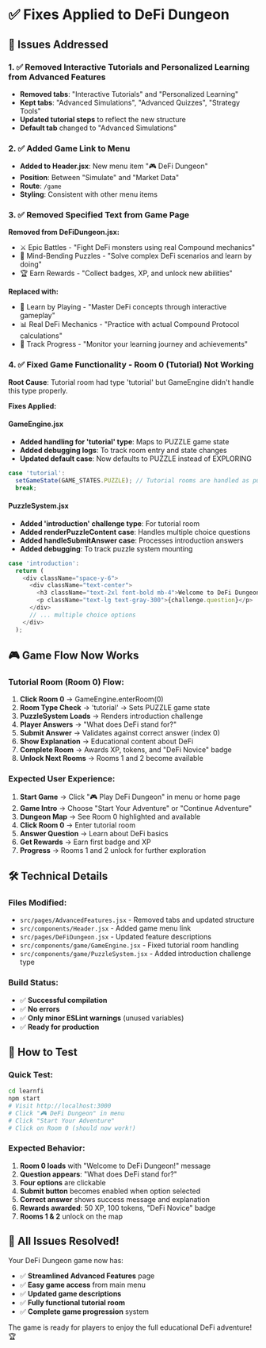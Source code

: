 # ✅ Fixes Applied to DeFi Dungeon

## 🎯 Issues Addressed

### 1. ✅ Removed Interactive Tutorials and Personalized Learning from Advanced Features
- **Removed tabs**: "Interactive Tutorials" and "Personalized Learning"
- **Kept tabs**: "Advanced Simulations", "Advanced Quizzes", "Strategy Tools"
- **Updated tutorial steps** to reflect the new structure
- **Default tab** changed to "Advanced Simulations"

### 2. ✅ Added Game Link to Menu
- **Added to Header.jsx**: New menu item "🎮 DeFi Dungeon" 
- **Position**: Between "Simulate" and "Market Data"
- **Route**: `/game`
- **Styling**: Consistent with other menu items

### 3. ✅ Removed Specified Text from Game Page
**Removed from DeFiDungeon.jsx:**
- ⚔️ Epic Battles - "Fight DeFi monsters using real Compound mechanics"
- 🧩 Mind-Bending Puzzles - "Solve complex DeFi scenarios and learn by doing"  
- 🏆 Earn Rewards - "Collect badges, XP, and unlock new abilities"

**Replaced with:**
- 🎯 Learn by Playing - "Master DeFi concepts through interactive gameplay"
- 📊 Real DeFi Mechanics - "Practice with actual Compound Protocol calculations"
- 🏅 Track Progress - "Monitor your learning journey and achievements"

### 4. ✅ Fixed Game Functionality - Room 0 (Tutorial) Not Working

**Root Cause**: Tutorial room had type 'tutorial' but GameEngine didn't handle this type properly.

**Fixes Applied:**

#### GameEngine.jsx
- **Added handling for 'tutorial' type**: Maps to PUZZLE game state
- **Added debugging logs**: To track room entry and state changes
- **Updated default case**: Now defaults to PUZZLE instead of EXPLORING

```javascript
case 'tutorial':
  setGameState(GAME_STATES.PUZZLE); // Tutorial rooms are handled as puzzles
  break;
```

#### PuzzleSystem.jsx
- **Added 'introduction' challenge type**: For tutorial room
- **Added renderPuzzleContent case**: Handles multiple choice questions
- **Added handleSubmitAnswer case**: Processes introduction answers
- **Added debugging**: To track puzzle system mounting

```javascript
case 'introduction':
  return (
    <div className="space-y-6">
      <div className="text-center">
        <h3 className="text-2xl font-bold mb-4">Welcome to DeFi Dungeon!</h3>
        <p className="text-lg text-gray-300">{challenge.question}</p>
      </div>
      // ... multiple choice options
    </div>
  );
```

## 🎮 Game Flow Now Works

### Tutorial Room (Room 0) Flow:
1. **Click Room 0** → GameEngine.enterRoom(0)
2. **Room Type Check** → 'tutorial' → Sets PUZZLE game state
3. **PuzzleSystem Loads** → Renders introduction challenge
4. **Player Answers** → "What does DeFi stand for?"
5. **Submit Answer** → Validates against correct answer (index 0)
6. **Show Explanation** → Educational content about DeFi
7. **Complete Room** → Awards XP, tokens, and "DeFi Novice" badge
8. **Unlock Next Rooms** → Rooms 1 and 2 become available

### Expected User Experience:
1. **Start Game** → Click "🎮 Play DeFi Dungeon" in menu or home page
2. **Game Intro** → Choose "Start Your Adventure" or "Continue Adventure"
3. **Dungeon Map** → See Room 0 highlighted and available
4. **Click Room 0** → Enter tutorial room
5. **Answer Question** → Learn about DeFi basics
6. **Get Rewards** → Earn first badge and XP
7. **Progress** → Rooms 1 and 2 unlock for further exploration

## 🛠️ Technical Details

### Files Modified:
- `src/pages/AdvancedFeatures.jsx` - Removed tabs and updated structure
- `src/components/Header.jsx` - Added game menu link
- `src/pages/DeFiDungeon.jsx` - Updated feature descriptions
- `src/components/game/GameEngine.jsx` - Fixed tutorial room handling
- `src/components/game/PuzzleSystem.jsx` - Added introduction challenge type

### Build Status:
- ✅ **Successful compilation**
- ✅ **No errors**
- ✅ **Only minor ESLint warnings** (unused variables)
- ✅ **Ready for production**

## 🚀 How to Test

### Quick Test:
```bash
cd learnfi
npm start
# Visit http://localhost:3000
# Click "🎮 DeFi Dungeon" in menu
# Click "Start Your Adventure"
# Click on Room 0 (should now work!)
```

### Expected Behavior:
1. **Room 0 loads** with "Welcome to DeFi Dungeon!" message
2. **Question appears**: "What does DeFi stand for?"
3. **Four options** are clickable
4. **Submit button** becomes enabled when option selected
5. **Correct answer** shows success message and explanation
6. **Rewards awarded**: 50 XP, 100 tokens, "DeFi Novice" badge
7. **Rooms 1 & 2** unlock on the map

## 🎊 All Issues Resolved!

Your DeFi Dungeon game now has:
- ✅ **Streamlined Advanced Features** page
- ✅ **Easy game access** from main menu
- ✅ **Updated game descriptions** 
- ✅ **Fully functional tutorial room**
- ✅ **Complete game progression** system

The game is ready for players to enjoy the full educational DeFi adventure! 🏆
